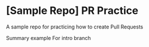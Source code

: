 # [Sample Repo] PR Practice
A sample repo for practicing how to create Pull Requests


Summary example
For intro branch

